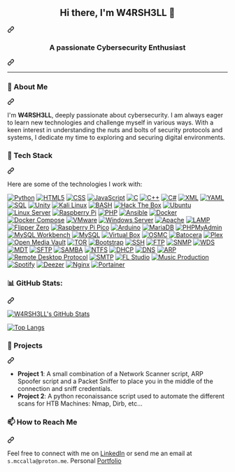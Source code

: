 <article class="markdown-body entry-content container-lg f5" itemprop="text"><div class="markdown-heading" dir="auto"><h1 align="center" class="heading-element" dir="auto">Hi there, I'm W4RSH3LL 🐚</h1><a id="user-content-hi-there-im-w4rsh3ll-" class="anchor" aria-label="Permalink: Hi there, I'm W4RSH3LL 🐚" href="#hi-there-im-w4rsh3ll-"><svg class="octicon octicon-link" viewBox="0 0 16 16" version="1.1" width="16" height="16" aria-hidden="true"><path d="m7.775 3.275 1.25-1.25a3.5 3.5 0 1 1 4.95 4.95l-2.5 2.5a3.5 3.5 0 0 1-4.95 0 .751.751 0 0 1 .018-1.042.751.751 0 0 1 1.042-.018 1.998 1.998 0 0 0 2.83 0l2.5-2.5a2.002 2.002 0 0 0-2.83-2.83l-1.25 1.25a.751.751 0 0 1-1.042-.018.751.751 0 0 1-.018-1.042Zm-4.69 9.64a1.998 1.998 0 0 0 2.83 0l1.25-1.25a.751.751 0 0 1 1.042.018.751.751 0 0 1 .018 1.042l-1.25 1.25a3.5 3.5 0 1 1-4.95-4.95l2.5-2.5a3.5 3.5 0 0 1 4.95 0 .751.751 0 0 1-.018 1.042.751.751 0 0 1-1.042.018 1.998 1.998 0 0 0-2.83 0l-2.5 2.5a1.998 1.998 0 0 0 0 2.83Z"></path></svg></a></div>
<div class="markdown-heading" dir="auto"><h3 align="center" class="heading-element" dir="auto">A passionate Cybersecurity Enthusiast</h3><a id="user-content-a-passionate-cybersecurity-enthusiast" class="anchor" aria-label="Permalink: A passionate Cybersecurity Enthusiast" href="#a-passionate-cybersecurity-enthusiast"><svg class="octicon octicon-link" viewBox="0 0 16 16" version="1.1" width="16" height="16" aria-hidden="true"><path d="m7.775 3.275 1.25-1.25a3.5 3.5 0 1 1 4.95 4.95l-2.5 2.5a3.5 3.5 0 0 1-4.95 0 .751.751 0 0 1 .018-1.042.751.751 0 0 1 1.042-.018 1.998 1.998 0 0 0 2.83 0l2.5-2.5a2.002 2.002 0 0 0-2.83-2.83l-1.25 1.25a.751.751 0 0 1-1.042-.018.751.751 0 0 1-.018-1.042Zm-4.69 9.64a1.998 1.998 0 0 0 2.83 0l1.25-1.25a.751.751 0 0 1 1.042.018.751.751 0 0 1 .018 1.042l-1.25 1.25a3.5 3.5 0 1 1-4.95-4.95l2.5-2.5a3.5 3.5 0 0 1 4.95 0 .751.751 0 0 1-.018 1.042.751.751 0 0 1-1.042.018 1.998 1.998 0 0 0-2.83 0l-2.5 2.5a1.998 1.998 0 0 0 0 2.83Z"></path></svg></a></div>
<hr>
<div class="markdown-heading" dir="auto"><h3 class="heading-element" dir="auto">🌱 About Me</h3><a id="user-content--about-me" class="anchor" aria-label="Permalink: 🌱 About Me" href="#-about-me"><svg class="octicon octicon-link" viewBox="0 0 16 16" version="1.1" width="16" height="16" aria-hidden="true"><path d="m7.775 3.275 1.25-1.25a3.5 3.5 0 1 1 4.95 4.95l-2.5 2.5a3.5 3.5 0 0 1-4.95 0 .751.751 0 0 1 .018-1.042.751.751 0 0 1 1.042-.018 1.998 1.998 0 0 0 2.83 0l2.5-2.5a2.002 2.002 0 0 0-2.83-2.83l-1.25 1.25a.751.751 0 0 1-1.042-.018.751.751 0 0 1-.018-1.042Zm-4.69 9.64a1.998 1.998 0 0 0 2.83 0l1.25-1.25a.751.751 0 0 1 1.042.018.751.751 0 0 1 .018 1.042l-1.25 1.25a3.5 3.5 0 1 1-4.95-4.95l2.5-2.5a3.5 3.5 0 0 1 4.95 0 .751.751 0 0 1-.018 1.042.751.751 0 0 1-1.042.018 1.998 1.998 0 0 0-2.83 0l-2.5 2.5a1.998 1.998 0 0 0 0 2.83Z"></path></svg></a></div>
<p dir="auto">I'm <strong>W4RSH3LL</strong>, deeply passionate about cybersecurity. I am always eager to learn new technologies and challenge myself in various ways. With a keen interest in understanding the nuts and bolts of security protocols and systems, I dedicate my time to exploring and securing digital environments.</p>
<div class="markdown-heading" dir="auto"><h3 class="heading-element" dir="auto">💼 Tech Stack</h3><a id="user-content--tech-stack" class="anchor" aria-label="Permalink: 💼 Tech Stack" href="#-tech-stack"><svg class="octicon octicon-link" viewBox="0 0 16 16" version="1.1" width="16" height="16" aria-hidden="true"><path d="m7.775 3.275 1.25-1.25a3.5 3.5 0 1 1 4.95 4.95l-2.5 2.5a3.5 3.5 0 0 1-4.95 0 .751.751 0 0 1 .018-1.042.751.751 0 0 1 1.042-.018 1.998 1.998 0 0 0 2.83 0l2.5-2.5a2.002 2.002 0 0 0-2.83-2.83l-1.25 1.25a.751.751 0 0 1-1.042-.018.751.751 0 0 1-.018-1.042Zm-4.69 9.64a1.998 1.998 0 0 0 2.83 0l1.25-1.25a.751.751 0 0 1 1.042.018.751.751 0 0 1 .018 1.042l-1.25 1.25a3.5 3.5 0 1 1-4.95-4.95l2.5-2.5a3.5 3.5 0 0 1 4.95 0 .751.751 0 0 1-.018 1.042.751.751 0 0 1-1.042.018 1.998 1.998 0 0 0-2.83 0l-2.5 2.5a1.998 1.998 0 0 0 0 2.83Z"></path></svg></a></div>
<p dir="auto">Here are some of the technologies I work with:</p>
<p dir="auto"><a target="_blank" rel="noopener noreferrer nofollow" href="https://camo.githubusercontent.com/55e4079e69ec5d8246620ecff24ed093877ab0f9011e71d8dec0a2c460c886ab/68747470733a2f2f696d672e736869656c64732e696f2f62616467652f507974686f6e2d3337373641423f7374796c653d666f722d7468652d6261646765266c6f676f3d707974686f6e266c6f676f436f6c6f723d7768697465"><img src="https://camo.githubusercontent.com/55e4079e69ec5d8246620ecff24ed093877ab0f9011e71d8dec0a2c460c886ab/68747470733a2f2f696d672e736869656c64732e696f2f62616467652f507974686f6e2d3337373641423f7374796c653d666f722d7468652d6261646765266c6f676f3d707974686f6e266c6f676f436f6c6f723d7768697465" alt="Python" data-canonical-src="https://img.shields.io/badge/Python-3776AB?style=for-the-badge&amp;logo=python&amp;logoColor=white" style="max-width: 100%;"></a>
<a target="_blank" rel="noopener noreferrer nofollow" href="https://camo.githubusercontent.com/bfe6a48836e87b13a16f1f56f88fee428475c2ac29247992ec9b8bcc7154f881/68747470733a2f2f696d672e736869656c64732e696f2f62616467652f48544d4c352d4533344632363f7374796c653d666f722d7468652d6261646765266c6f676f3d68746d6c35266c6f676f436f6c6f723d7768697465"><img src="https://camo.githubusercontent.com/bfe6a48836e87b13a16f1f56f88fee428475c2ac29247992ec9b8bcc7154f881/68747470733a2f2f696d672e736869656c64732e696f2f62616467652f48544d4c352d4533344632363f7374796c653d666f722d7468652d6261646765266c6f676f3d68746d6c35266c6f676f436f6c6f723d7768697465" alt="HTML5" data-canonical-src="https://img.shields.io/badge/HTML5-E34F26?style=for-the-badge&amp;logo=html5&amp;logoColor=white" style="max-width: 100%;"></a>
<a target="_blank" rel="noopener noreferrer nofollow" href="https://camo.githubusercontent.com/e81632a0d432b310927ef89734915f946e84369709d10894c7fa78501c7d68ac/68747470733a2f2f696d672e736869656c64732e696f2f62616467652f4353532d3135373242363f7374796c653d666f722d7468652d6261646765266c6f676f3d63737333266c6f676f436f6c6f723d7768697465"><img src="https://camo.githubusercontent.com/e81632a0d432b310927ef89734915f946e84369709d10894c7fa78501c7d68ac/68747470733a2f2f696d672e736869656c64732e696f2f62616467652f4353532d3135373242363f7374796c653d666f722d7468652d6261646765266c6f676f3d63737333266c6f676f436f6c6f723d7768697465" alt="CSS" data-canonical-src="https://img.shields.io/badge/CSS-1572B6?style=for-the-badge&amp;logo=css3&amp;logoColor=white" style="max-width: 100%;"></a>
<a target="_blank" rel="noopener noreferrer nofollow" href="https://camo.githubusercontent.com/84372c7d2f1a7308844360ecad82d49b3f6cbc068a0c5e31aeea6ca5344b77ba/68747470733a2f2f696d672e736869656c64732e696f2f62616467652f4a6176615363726970742d4637444631453f7374796c653d666f722d7468652d6261646765266c6f676f3d6a617661736372697074266c6f676f436f6c6f723d626c61636b"><img src="https://camo.githubusercontent.com/84372c7d2f1a7308844360ecad82d49b3f6cbc068a0c5e31aeea6ca5344b77ba/68747470733a2f2f696d672e736869656c64732e696f2f62616467652f4a6176615363726970742d4637444631453f7374796c653d666f722d7468652d6261646765266c6f676f3d6a617661736372697074266c6f676f436f6c6f723d626c61636b" alt="JavaScript" data-canonical-src="https://img.shields.io/badge/JavaScript-F7DF1E?style=for-the-badge&amp;logo=javascript&amp;logoColor=black" style="max-width: 100%;"></a>
<a target="_blank" rel="noopener noreferrer nofollow" href="https://camo.githubusercontent.com/79cf738a834e1250967162f9ce82ee449077bd7ac32e043b87020fee9efa316b/68747470733a2f2f696d672e736869656c64732e696f2f62616467652f432d3030353939433f7374796c653d666f722d7468652d6261646765266c6f676f3d63266c6f676f436f6c6f723d7768697465"><img src="https://camo.githubusercontent.com/79cf738a834e1250967162f9ce82ee449077bd7ac32e043b87020fee9efa316b/68747470733a2f2f696d672e736869656c64732e696f2f62616467652f432d3030353939433f7374796c653d666f722d7468652d6261646765266c6f676f3d63266c6f676f436f6c6f723d7768697465" alt="C" data-canonical-src="https://img.shields.io/badge/C-00599C?style=for-the-badge&amp;logo=c&amp;logoColor=white" style="max-width: 100%;"></a>
<a target="_blank" rel="noopener noreferrer nofollow" href="https://camo.githubusercontent.com/5eb37dbec833f5dd21b37ede543d09db12686d36f780daa3ee9612b41a04c2f4/68747470733a2f2f696d672e736869656c64732e696f2f62616467652f432b2b2d3030353939433f7374796c653d666f722d7468652d6261646765266c6f676f3d63253242253242266c6f676f436f6c6f723d7768697465"><img src="https://camo.githubusercontent.com/5eb37dbec833f5dd21b37ede543d09db12686d36f780daa3ee9612b41a04c2f4/68747470733a2f2f696d672e736869656c64732e696f2f62616467652f432b2b2d3030353939433f7374796c653d666f722d7468652d6261646765266c6f676f3d63253242253242266c6f676f436f6c6f723d7768697465" alt="C++" data-canonical-src="https://img.shields.io/badge/C++-00599C?style=for-the-badge&amp;logo=c%2B%2B&amp;logoColor=white" style="max-width: 100%;"></a>
<a target="_blank" rel="noopener noreferrer nofollow" href="https://camo.githubusercontent.com/20b9177e58a90fa0d7b42200f157f22089e4ae9f781ed98293d1de3b69486590/68747470733a2f2f696d672e736869656c64732e696f2f62616467652f432532332d3233393132303f7374796c653d666f722d7468652d6261646765266c6f676f3d632d7368617270266c6f676f436f6c6f723d7768697465"><img src="https://camo.githubusercontent.com/20b9177e58a90fa0d7b42200f157f22089e4ae9f781ed98293d1de3b69486590/68747470733a2f2f696d672e736869656c64732e696f2f62616467652f432532332d3233393132303f7374796c653d666f722d7468652d6261646765266c6f676f3d632d7368617270266c6f676f436f6c6f723d7768697465" alt="C#" data-canonical-src="https://img.shields.io/badge/C%23-239120?style=for-the-badge&amp;logo=c-sharp&amp;logoColor=white" style="max-width: 100%;"></a>
<a target="_blank" rel="noopener noreferrer nofollow" href="https://camo.githubusercontent.com/716239c187b9c3e2d6c4c9f04837822fc07ac0bd0cc90c562b345b20587fea41/68747470733a2f2f696d672e736869656c64732e696f2f62616467652f584d4c2d3030373742353f7374796c653d666f722d7468652d6261646765266c6f676f3d786d6c266c6f676f436f6c6f723d7768697465"><img src="https://camo.githubusercontent.com/716239c187b9c3e2d6c4c9f04837822fc07ac0bd0cc90c562b345b20587fea41/68747470733a2f2f696d672e736869656c64732e696f2f62616467652f584d4c2d3030373742353f7374796c653d666f722d7468652d6261646765266c6f676f3d786d6c266c6f676f436f6c6f723d7768697465" alt="XML" data-canonical-src="https://img.shields.io/badge/XML-0077B5?style=for-the-badge&amp;logo=xml&amp;logoColor=white" style="max-width: 100%;"></a>
<a target="_blank" rel="noopener noreferrer nofollow" href="https://camo.githubusercontent.com/245e69ce454c725ab6504342a4662ee67379bd11d1afea843036a25172a395ba/68747470733a2f2f696d672e736869656c64732e696f2f62616467652f59414d4c2d3042304331303f7374796c653d666f722d7468652d6261646765266c6f676f3d79616d6c266c6f676f436f6c6f723d7768697465"><img src="https://camo.githubusercontent.com/245e69ce454c725ab6504342a4662ee67379bd11d1afea843036a25172a395ba/68747470733a2f2f696d672e736869656c64732e696f2f62616467652f59414d4c2d3042304331303f7374796c653d666f722d7468652d6261646765266c6f676f3d79616d6c266c6f676f436f6c6f723d7768697465" alt="YAML" data-canonical-src="https://img.shields.io/badge/YAML-0B0C10?style=for-the-badge&amp;logo=yaml&amp;logoColor=white" style="max-width: 100%;"></a>
<a target="_blank" rel="noopener noreferrer nofollow" href="https://camo.githubusercontent.com/9088c72fb136a96a8290340374660363570d7eb2d38126cab54415ab9b68c050/68747470733a2f2f696d672e736869656c64732e696f2f62616467652f53514c2d3434373941313f7374796c653d666f722d7468652d6261646765266c6f676f3d6d7973716c266c6f676f436f6c6f723d7768697465"><img src="https://camo.githubusercontent.com/9088c72fb136a96a8290340374660363570d7eb2d38126cab54415ab9b68c050/68747470733a2f2f696d672e736869656c64732e696f2f62616467652f53514c2d3434373941313f7374796c653d666f722d7468652d6261646765266c6f676f3d6d7973716c266c6f676f436f6c6f723d7768697465" alt="SQL" data-canonical-src="https://img.shields.io/badge/SQL-4479A1?style=for-the-badge&amp;logo=mysql&amp;logoColor=white" style="max-width: 100%;"></a>
<a target="_blank" rel="noopener noreferrer nofollow" href="https://camo.githubusercontent.com/a75032fd5093644662f2aea9bffbbce0ac0b011cce3439b7523f12d4f1db8762/68747470733a2f2f696d672e736869656c64732e696f2f62616467652f556e6974792d4646464646463f7374796c653d666f722d7468652d6261646765266c6f676f3d756e697479266c6f676f436f6c6f723d626c61636b"><img src="https://camo.githubusercontent.com/a75032fd5093644662f2aea9bffbbce0ac0b011cce3439b7523f12d4f1db8762/68747470733a2f2f696d672e736869656c64732e696f2f62616467652f556e6974792d4646464646463f7374796c653d666f722d7468652d6261646765266c6f676f3d756e697479266c6f676f436f6c6f723d626c61636b" alt="Unity" data-canonical-src="https://img.shields.io/badge/Unity-FFFFFF?style=for-the-badge&amp;logo=unity&amp;logoColor=black" style="max-width: 100%;"></a>
<a target="_blank" rel="noopener noreferrer nofollow" href="https://camo.githubusercontent.com/818af9d60c95c9fded78c0b069b1cc44cebba5847eb3fa902be37c7087b9c106/68747470733a2f2f696d672e736869656c64732e696f2f62616467652f4b616c695f4c696e75782d3535374339343f7374796c653d666f722d7468652d6261646765266c6f676f3d6b616c692d6c696e7578266c6f676f436f6c6f723d7768697465"><img src="https://camo.githubusercontent.com/818af9d60c95c9fded78c0b069b1cc44cebba5847eb3fa902be37c7087b9c106/68747470733a2f2f696d672e736869656c64732e696f2f62616467652f4b616c695f4c696e75782d3535374339343f7374796c653d666f722d7468652d6261646765266c6f676f3d6b616c692d6c696e7578266c6f676f436f6c6f723d7768697465" alt="Kali Linux" data-canonical-src="https://img.shields.io/badge/Kali_Linux-557C94?style=for-the-badge&amp;logo=kali-linux&amp;logoColor=white" style="max-width: 100%;"></a>
<a target="_blank" rel="noopener noreferrer nofollow" href="https://camo.githubusercontent.com/39a5645f57ed6362b500f5a2c4c9de9fd97254d7350183c912dcab82e73ed303/68747470733a2f2f696d672e736869656c64732e696f2f62616467652f424153482d3445414132353f7374796c653d666f722d7468652d6261646765266c6f676f3d676e752d62617368266c6f676f436f6c6f723d7768697465"><img src="https://camo.githubusercontent.com/39a5645f57ed6362b500f5a2c4c9de9fd97254d7350183c912dcab82e73ed303/68747470733a2f2f696d672e736869656c64732e696f2f62616467652f424153482d3445414132353f7374796c653d666f722d7468652d6261646765266c6f676f3d676e752d62617368266c6f676f436f6c6f723d7768697465" alt="BASH" data-canonical-src="https://img.shields.io/badge/BASH-4EAA25?style=for-the-badge&amp;logo=gnu-bash&amp;logoColor=white" style="max-width: 100%;"></a>
<a target="_blank" rel="noopener noreferrer nofollow" href="https://camo.githubusercontent.com/81438b443da1a4700e4ec296aa1bbebc4bcd1538e5bcfdcd212922e0b2a3c52a/68747470733a2f2f696d672e736869656c64732e696f2f62616467652f4861636b5f5468655f426f782d3946454630303f7374796c653d666f722d7468652d6261646765266c6f676f3d6861636b746865626f78266c6f676f436f6c6f723d7768697465"><img src="https://camo.githubusercontent.com/81438b443da1a4700e4ec296aa1bbebc4bcd1538e5bcfdcd212922e0b2a3c52a/68747470733a2f2f696d672e736869656c64732e696f2f62616467652f4861636b5f5468655f426f782d3946454630303f7374796c653d666f722d7468652d6261646765266c6f676f3d6861636b746865626f78266c6f676f436f6c6f723d7768697465" alt="Hack The Box" data-canonical-src="https://img.shields.io/badge/Hack_The_Box-9FEF00?style=for-the-badge&amp;logo=hackthebox&amp;logoColor=white" style="max-width: 100%;"></a>
<a target="_blank" rel="noopener noreferrer nofollow" href="https://camo.githubusercontent.com/b51b672b44d8445dbcc388e0beb6122800b2620264b029c1d0d985f94f6e9732/68747470733a2f2f696d672e736869656c64732e696f2f62616467652f5562756e74752d4539353432303f7374796c653d666f722d7468652d6261646765266c6f676f3d7562756e7475266c6f676f436f6c6f723d7768697465"><img src="https://camo.githubusercontent.com/b51b672b44d8445dbcc388e0beb6122800b2620264b029c1d0d985f94f6e9732/68747470733a2f2f696d672e736869656c64732e696f2f62616467652f5562756e74752d4539353432303f7374796c653d666f722d7468652d6261646765266c6f676f3d7562756e7475266c6f676f436f6c6f723d7768697465" alt="Ubuntu" data-canonical-src="https://img.shields.io/badge/Ubuntu-E95420?style=for-the-badge&amp;logo=ubuntu&amp;logoColor=white" style="max-width: 100%;"></a>
<a target="_blank" rel="noopener noreferrer nofollow" href="https://camo.githubusercontent.com/4828ff72dfb08b8795218e349767094bded8779e0c3732c5bc25c3f1cd7d5bca/68747470733a2f2f696d672e736869656c64732e696f2f62616467652f4c696e75785f5365727665722d4643433632343f7374796c653d666f722d7468652d6261646765266c6f676f3d6c696e7578266c6f676f436f6c6f723d626c61636b"><img src="https://camo.githubusercontent.com/4828ff72dfb08b8795218e349767094bded8779e0c3732c5bc25c3f1cd7d5bca/68747470733a2f2f696d672e736869656c64732e696f2f62616467652f4c696e75785f5365727665722d4643433632343f7374796c653d666f722d7468652d6261646765266c6f676f3d6c696e7578266c6f676f436f6c6f723d626c61636b" alt="Linux Server" data-canonical-src="https://img.shields.io/badge/Linux_Server-FCC624?style=for-the-badge&amp;logo=linux&amp;logoColor=black" style="max-width: 100%;"></a>
<a target="_blank" rel="noopener noreferrer nofollow" href="https://camo.githubusercontent.com/b1d3e63e6444fd7f7fa393bf314df58477581d778b7914658503ec664c8096dc/68747470733a2f2f696d672e736869656c64732e696f2f62616467652f5261737062657272795f50692d4132323834363f7374796c653d666f722d7468652d6261646765266c6f676f3d7261737062657272792d7069266c6f676f436f6c6f723d7768697465"><img src="https://camo.githubusercontent.com/b1d3e63e6444fd7f7fa393bf314df58477581d778b7914658503ec664c8096dc/68747470733a2f2f696d672e736869656c64732e696f2f62616467652f5261737062657272795f50692d4132323834363f7374796c653d666f722d7468652d6261646765266c6f676f3d7261737062657272792d7069266c6f676f436f6c6f723d7768697465" alt="Raspberry Pi" data-canonical-src="https://img.shields.io/badge/Raspberry_Pi-A22846?style=for-the-badge&amp;logo=raspberry-pi&amp;logoColor=white" style="max-width: 100%;"></a>
<a target="_blank" rel="noopener noreferrer nofollow" href="https://camo.githubusercontent.com/81521ffdf464b6ccf96d80afb03d73edac19d56d28ee212174d802bbf47ad146/68747470733a2f2f696d672e736869656c64732e696f2f62616467652f5048502d3737374242343f7374796c653d666f722d7468652d6261646765266c6f676f3d706870266c6f676f436f6c6f723d7768697465"><img src="https://camo.githubusercontent.com/81521ffdf464b6ccf96d80afb03d73edac19d56d28ee212174d802bbf47ad146/68747470733a2f2f696d672e736869656c64732e696f2f62616467652f5048502d3737374242343f7374796c653d666f722d7468652d6261646765266c6f676f3d706870266c6f676f436f6c6f723d7768697465" alt="PHP" data-canonical-src="https://img.shields.io/badge/PHP-777BB4?style=for-the-badge&amp;logo=php&amp;logoColor=white" style="max-width: 100%;"></a>
<a target="_blank" rel="noopener noreferrer nofollow" href="https://camo.githubusercontent.com/452074f20f4c64c7abe55db30e34ae7f0a63f6d5938b74ba24ed5741035faa64/68747470733a2f2f696d672e736869656c64732e696f2f62616467652f416e7369626c652d4545303030303f7374796c653d666f722d7468652d6261646765266c6f676f3d616e7369626c65266c6f676f436f6c6f723d7768697465"><img src="https://camo.githubusercontent.com/452074f20f4c64c7abe55db30e34ae7f0a63f6d5938b74ba24ed5741035faa64/68747470733a2f2f696d672e736869656c64732e696f2f62616467652f416e7369626c652d4545303030303f7374796c653d666f722d7468652d6261646765266c6f676f3d616e7369626c65266c6f676f436f6c6f723d7768697465" alt="Ansible" data-canonical-src="https://img.shields.io/badge/Ansible-EE0000?style=for-the-badge&amp;logo=ansible&amp;logoColor=white" style="max-width: 100%;"></a>
<a target="_blank" rel="noopener noreferrer nofollow" href="https://camo.githubusercontent.com/cab240f85acd73c8eca7b1f3b8bb06ef0c4357e99f29b0c71f7d6e621909b32c/68747470733a2f2f696d672e736869656c64732e696f2f62616467652f446f636b65722d3234393645443f7374796c653d666f722d7468652d6261646765266c6f676f3d646f636b6572266c6f676f436f6c6f723d7768697465"><img src="https://camo.githubusercontent.com/cab240f85acd73c8eca7b1f3b8bb06ef0c4357e99f29b0c71f7d6e621909b32c/68747470733a2f2f696d672e736869656c64732e696f2f62616467652f446f636b65722d3234393645443f7374796c653d666f722d7468652d6261646765266c6f676f3d646f636b6572266c6f676f436f6c6f723d7768697465" alt="Docker" data-canonical-src="https://img.shields.io/badge/Docker-2496ED?style=for-the-badge&amp;logo=docker&amp;logoColor=white" style="max-width: 100%;"></a>
<a target="_blank" rel="noopener noreferrer nofollow" href="https://camo.githubusercontent.com/72e3632cf32f9d5118615a87d8d00d965faf1435c53d44b432e4fa5770dfbf7f/68747470733a2f2f696d672e736869656c64732e696f2f62616467652f446f636b65725f436f6d706f73652d3234393645443f7374796c653d666f722d7468652d6261646765266c6f676f3d646f636b6572266c6f676f436f6c6f723d7768697465"><img src="https://camo.githubusercontent.com/72e3632cf32f9d5118615a87d8d00d965faf1435c53d44b432e4fa5770dfbf7f/68747470733a2f2f696d672e736869656c64732e696f2f62616467652f446f636b65725f436f6d706f73652d3234393645443f7374796c653d666f722d7468652d6261646765266c6f676f3d646f636b6572266c6f676f436f6c6f723d7768697465" alt="Docker Compose" data-canonical-src="https://img.shields.io/badge/Docker_Compose-2496ED?style=for-the-badge&amp;logo=docker&amp;logoColor=white" style="max-width: 100%;"></a>
<a target="_blank" rel="noopener noreferrer nofollow" href="https://camo.githubusercontent.com/ad8e36bb1a6a623befd2c3df4bbda1ebb2541ab170c7192e74ae10574d99aedd/68747470733a2f2f696d672e736869656c64732e696f2f62616467652f564d776172652d3630373037383f7374796c653d666f722d7468652d6261646765266c6f676f3d766d77617265266c6f676f436f6c6f723d7768697465"><img src="https://camo.githubusercontent.com/ad8e36bb1a6a623befd2c3df4bbda1ebb2541ab170c7192e74ae10574d99aedd/68747470733a2f2f696d672e736869656c64732e696f2f62616467652f564d776172652d3630373037383f7374796c653d666f722d7468652d6261646765266c6f676f3d766d77617265266c6f676f436f6c6f723d7768697465" alt="VMware" data-canonical-src="https://img.shields.io/badge/VMware-607078?style=for-the-badge&amp;logo=vmware&amp;logoColor=white" style="max-width: 100%;"></a>
<a target="_blank" rel="noopener noreferrer nofollow" href="https://camo.githubusercontent.com/b611f0de8701a9d6fa195a35dfaab1dacd9442da5826194db94ebd99e194ddfe/68747470733a2f2f696d672e736869656c64732e696f2f62616467652f57696e646f77735f5365727665722d3030373844343f7374796c653d666f722d7468652d6261646765266c6f676f3d77696e646f7773266c6f676f436f6c6f723d7768697465"><img src="https://camo.githubusercontent.com/b611f0de8701a9d6fa195a35dfaab1dacd9442da5826194db94ebd99e194ddfe/68747470733a2f2f696d672e736869656c64732e696f2f62616467652f57696e646f77735f5365727665722d3030373844343f7374796c653d666f722d7468652d6261646765266c6f676f3d77696e646f7773266c6f676f436f6c6f723d7768697465" alt="Windows Server" data-canonical-src="https://img.shields.io/badge/Windows_Server-0078D4?style=for-the-badge&amp;logo=windows&amp;logoColor=white" style="max-width: 100%;"></a>
<a target="_blank" rel="noopener noreferrer nofollow" href="https://camo.githubusercontent.com/66026fda6609a765046d4031f4be576ead172d7852e9966d84feae175fa246dd/68747470733a2f2f696d672e736869656c64732e696f2f62616467652f4170616368652d4432323132383f7374796c653d666f722d7468652d6261646765266c6f676f3d617061636865266c6f676f436f6c6f723d7768697465"><img src="https://camo.githubusercontent.com/66026fda6609a765046d4031f4be576ead172d7852e9966d84feae175fa246dd/68747470733a2f2f696d672e736869656c64732e696f2f62616467652f4170616368652d4432323132383f7374796c653d666f722d7468652d6261646765266c6f676f3d617061636865266c6f676f436f6c6f723d7768697465" alt="Apache" data-canonical-src="https://img.shields.io/badge/Apache-D22128?style=for-the-badge&amp;logo=apache&amp;logoColor=white" style="max-width: 100%;"></a>
<a target="_blank" rel="noopener noreferrer nofollow" href="https://camo.githubusercontent.com/43792ef002c56ad4f8db0cf984ddf258fe95165700102a7057ae6cc7598ae6f4/68747470733a2f2f696d672e736869656c64732e696f2f62616467652f4c414d502d3030303030303f7374796c653d666f722d7468652d6261646765266c6f676f3d6c616d70266c6f676f436f6c6f723d7768697465"><img src="https://camo.githubusercontent.com/43792ef002c56ad4f8db0cf984ddf258fe95165700102a7057ae6cc7598ae6f4/68747470733a2f2f696d672e736869656c64732e696f2f62616467652f4c414d502d3030303030303f7374796c653d666f722d7468652d6261646765266c6f676f3d6c616d70266c6f676f436f6c6f723d7768697465" alt="LAMP" data-canonical-src="https://img.shields.io/badge/LAMP-000000?style=for-the-badge&amp;logo=lamp&amp;logoColor=white" style="max-width: 100%;"></a>
<a target="_blank" rel="noopener noreferrer nofollow" href="https://camo.githubusercontent.com/2f73bf7c4a78ae6a13dbeb17929fa38407a92bf7fc8ea33065b5940abb2d4a2f/68747470733a2f2f696d672e736869656c64732e696f2f62616467652f466c69707065725f5a65726f2d3030303030303f7374796c653d666f722d7468652d6261646765266c6f676f3d466c69707065725a65726f266c6f676f436f6c6f723d7768697465"><img src="https://camo.githubusercontent.com/2f73bf7c4a78ae6a13dbeb17929fa38407a92bf7fc8ea33065b5940abb2d4a2f/68747470733a2f2f696d672e736869656c64732e696f2f62616467652f466c69707065725f5a65726f2d3030303030303f7374796c653d666f722d7468652d6261646765266c6f676f3d466c69707065725a65726f266c6f676f436f6c6f723d7768697465" alt="Flipper Zero" data-canonical-src="https://img.shields.io/badge/Flipper_Zero-000000?style=for-the-badge&amp;logo=FlipperZero&amp;logoColor=white" style="max-width: 100%;"></a>
<a target="_blank" rel="noopener noreferrer nofollow" href="https://camo.githubusercontent.com/95bb7d3a1aa1b9ccd3bc4cc3d50b07bb18a3cd0c3994be3c1355f488fd841aa1/68747470733a2f2f696d672e736869656c64732e696f2f62616467652f5261737062657272795f50695f5069636f2d3030303030303f7374796c653d666f722d7468652d6261646765266c6f676f3d52617370626572727950695069636f266c6f676f436f6c6f723d7768697465"><img src="https://camo.githubusercontent.com/95bb7d3a1aa1b9ccd3bc4cc3d50b07bb18a3cd0c3994be3c1355f488fd841aa1/68747470733a2f2f696d672e736869656c64732e696f2f62616467652f5261737062657272795f50695f5069636f2d3030303030303f7374796c653d666f722d7468652d6261646765266c6f676f3d52617370626572727950695069636f266c6f676f436f6c6f723d7768697465" alt="Raspberry Pi Pico" data-canonical-src="https://img.shields.io/badge/Raspberry_Pi_Pico-000000?style=for-the-badge&amp;logo=RaspberryPiPico&amp;logoColor=white" style="max-width: 100%;"></a>
<a target="_blank" rel="noopener noreferrer nofollow" href="https://camo.githubusercontent.com/8501aea187c509d70640bb995ad13766f9eb5e1d3d4097acb39480be1c084439/68747470733a2f2f696d672e736869656c64732e696f2f62616467652f41726475696e6f2d3030393739443f7374796c653d666f722d7468652d6261646765266c6f676f3d61726475696e6f266c6f676f436f6c6f723d7768697465"><img src="https://camo.githubusercontent.com/8501aea187c509d70640bb995ad13766f9eb5e1d3d4097acb39480be1c084439/68747470733a2f2f696d672e736869656c64732e696f2f62616467652f41726475696e6f2d3030393739443f7374796c653d666f722d7468652d6261646765266c6f676f3d61726475696e6f266c6f676f436f6c6f723d7768697465" alt="Arduino" data-canonical-src="https://img.shields.io/badge/Arduino-00979D?style=for-the-badge&amp;logo=arduino&amp;logoColor=white" style="max-width: 100%;"></a>
<a target="_blank" rel="noopener noreferrer nofollow" href="https://camo.githubusercontent.com/5c675f5452920ec5d27c151c9c8da848754ebf1064226745c55b07bead76223c/68747470733a2f2f696d672e736869656c64732e696f2f62616467652f4d6172696144422d3030333534353f7374796c653d666f722d7468652d6261646765266c6f676f3d6d617269616462266c6f676f436f6c6f723d7768697465"><img src="https://camo.githubusercontent.com/5c675f5452920ec5d27c151c9c8da848754ebf1064226745c55b07bead76223c/68747470733a2f2f696d672e736869656c64732e696f2f62616467652f4d6172696144422d3030333534353f7374796c653d666f722d7468652d6261646765266c6f676f3d6d617269616462266c6f676f436f6c6f723d7768697465" alt="MariaDB" data-canonical-src="https://img.shields.io/badge/MariaDB-003545?style=for-the-badge&amp;logo=mariadb&amp;logoColor=white" style="max-width: 100%;"></a>
<a target="_blank" rel="noopener noreferrer nofollow" href="https://camo.githubusercontent.com/6ef5d6f427879c462f854fec740ed83363d87b56b8b9ab1c2eda7710a7224d02/68747470733a2f2f696d672e736869656c64732e696f2f62616467652f5048504d7941646d696e2d3643373841463f7374796c653d666f722d7468652d6261646765266c6f676f3d7068706d7961646d696e266c6f676f436f6c6f723d7768697465"><img src="https://camo.githubusercontent.com/6ef5d6f427879c462f854fec740ed83363d87b56b8b9ab1c2eda7710a7224d02/68747470733a2f2f696d672e736869656c64732e696f2f62616467652f5048504d7941646d696e2d3643373841463f7374796c653d666f722d7468652d6261646765266c6f676f3d7068706d7961646d696e266c6f676f436f6c6f723d7768697465" alt="PHPMyAdmin" data-canonical-src="https://img.shields.io/badge/PHPMyAdmin-6C78AF?style=for-the-badge&amp;logo=phpmyadmin&amp;logoColor=white" style="max-width: 100%;"></a>
<a target="_blank" rel="noopener noreferrer nofollow" href="https://camo.githubusercontent.com/ae8b92513732df2cb9db0306808772596eabec4b4c125106da2dd538c1901e98/68747470733a2f2f696d672e736869656c64732e696f2f62616467652f4d7953514c5f576f726b62656e63682d3434373941313f7374796c653d666f722d7468652d6261646765266c6f676f3d6d7973716c266c6f676f436f6c6f723d7768697465"><img src="https://camo.githubusercontent.com/ae8b92513732df2cb9db0306808772596eabec4b4c125106da2dd538c1901e98/68747470733a2f2f696d672e736869656c64732e696f2f62616467652f4d7953514c5f576f726b62656e63682d3434373941313f7374796c653d666f722d7468652d6261646765266c6f676f3d6d7973716c266c6f676f436f6c6f723d7768697465" alt="MySQL Workbench" data-canonical-src="https://img.shields.io/badge/MySQL_Workbench-4479A1?style=for-the-badge&amp;logo=mysql&amp;logoColor=white" style="max-width: 100%;"></a>
<a target="_blank" rel="noopener noreferrer nofollow" href="https://camo.githubusercontent.com/38be75272aa009a9a1af1a4091339991926d814bcf2a3e3df8a9b01969480872/68747470733a2f2f696d672e736869656c64732e696f2f62616467652f4d7953514c2d3434373941313f7374796c653d666f722d7468652d6261646765266c6f676f3d6d7973716c266c6f676f436f6c6f723d7768697465"><img src="https://camo.githubusercontent.com/38be75272aa009a9a1af1a4091339991926d814bcf2a3e3df8a9b01969480872/68747470733a2f2f696d672e736869656c64732e696f2f62616467652f4d7953514c2d3434373941313f7374796c653d666f722d7468652d6261646765266c6f676f3d6d7973716c266c6f676f436f6c6f723d7768697465" alt="MySQL" data-canonical-src="https://img.shields.io/badge/MySQL-4479A1?style=for-the-badge&amp;logo=mysql&amp;logoColor=white" style="max-width: 100%;"></a>
<a target="_blank" rel="noopener noreferrer nofollow" href="https://camo.githubusercontent.com/85f6f1c725825021817ea571d4b92df1cc6513671557867849acb4e92774eb54/68747470733a2f2f696d672e736869656c64732e696f2f62616467652f5669727475616c5f426f782d3138334136313f7374796c653d666f722d7468652d6261646765266c6f676f3d7669727475616c626f78266c6f676f436f6c6f723d7768697465"><img src="https://camo.githubusercontent.com/85f6f1c725825021817ea571d4b92df1cc6513671557867849acb4e92774eb54/68747470733a2f2f696d672e736869656c64732e696f2f62616467652f5669727475616c5f426f782d3138334136313f7374796c653d666f722d7468652d6261646765266c6f676f3d7669727475616c626f78266c6f676f436f6c6f723d7768697465" alt="Virtual Box" data-canonical-src="https://img.shields.io/badge/Virtual_Box-183A61?style=for-the-badge&amp;logo=virtualbox&amp;logoColor=white" style="max-width: 100%;"></a>
<a target="_blank" rel="noopener noreferrer nofollow" href="https://camo.githubusercontent.com/97deacb71cbf46bf86ae68e941befd64d602277f49576d341a0016bedd5747c7/68747470733a2f2f696d672e736869656c64732e696f2f62616467652f4f534d432d3137333934413f7374796c653d666f722d7468652d6261646765266c6f676f3d6f736d63266c6f676f436f6c6f723d7768697465"><img src="https://camo.githubusercontent.com/97deacb71cbf46bf86ae68e941befd64d602277f49576d341a0016bedd5747c7/68747470733a2f2f696d672e736869656c64732e696f2f62616467652f4f534d432d3137333934413f7374796c653d666f722d7468652d6261646765266c6f676f3d6f736d63266c6f676f436f6c6f723d7768697465" alt="OSMC" data-canonical-src="https://img.shields.io/badge/OSMC-17394A?style=for-the-badge&amp;logo=osmc&amp;logoColor=white" style="max-width: 100%;"></a>
<a target="_blank" rel="noopener noreferrer nofollow" href="https://camo.githubusercontent.com/77017ca75850be0663c7ea202078cb657d424a4c2da60485288966dc6bf40400/68747470733a2f2f696d672e736869656c64732e696f2f62616467652f4261746f636572612d3030414445463f7374796c653d666f722d7468652d6261646765266c6f676f3d6261746f63657261266c6f676f436f6c6f723d7768697465"><img src="https://camo.githubusercontent.com/77017ca75850be0663c7ea202078cb657d424a4c2da60485288966dc6bf40400/68747470733a2f2f696d672e736869656c64732e696f2f62616467652f4261746f636572612d3030414445463f7374796c653d666f722d7468652d6261646765266c6f676f3d6261746f63657261266c6f676f436f6c6f723d7768697465" alt="Batocera" data-canonical-src="https://img.shields.io/badge/Batocera-00ADEF?style=for-the-badge&amp;logo=batocera&amp;logoColor=white" style="max-width: 100%;"></a>
<a target="_blank" rel="noopener noreferrer nofollow" href="https://camo.githubusercontent.com/d472ebee30a143255d6ee8ac3e82dd7503de69300b5d60fca84ae1436b635f2c/68747470733a2f2f696d672e736869656c64732e696f2f62616467652f506c65782d4535413030443f7374796c653d666f722d7468652d6261646765266c6f676f3d706c6578266c6f676f436f6c6f723d7768697465"><img src="https://camo.githubusercontent.com/d472ebee30a143255d6ee8ac3e82dd7503de69300b5d60fca84ae1436b635f2c/68747470733a2f2f696d672e736869656c64732e696f2f62616467652f506c65782d4535413030443f7374796c653d666f722d7468652d6261646765266c6f676f3d706c6578266c6f676f436f6c6f723d7768697465" alt="Plex" data-canonical-src="https://img.shields.io/badge/Plex-E5A00D?style=for-the-badge&amp;logo=plex&amp;logoColor=white" style="max-width: 100%;"></a>
<a target="_blank" rel="noopener noreferrer nofollow" href="https://camo.githubusercontent.com/cea28b017d9157874727172d30ec8f2dc392a1a52913f496475731eeb1353d26/68747470733a2f2f696d672e736869656c64732e696f2f62616467652f4f70656e5f4d656469615f5661756c742d3237414145313f7374796c653d666f722d7468652d6261646765266c6f676f3d6f70656e6d656469617661756c74266c6f676f436f6c6f723d7768697465"><img src="https://camo.githubusercontent.com/cea28b017d9157874727172d30ec8f2dc392a1a52913f496475731eeb1353d26/68747470733a2f2f696d672e736869656c64732e696f2f62616467652f4f70656e5f4d656469615f5661756c742d3237414145313f7374796c653d666f722d7468652d6261646765266c6f676f3d6f70656e6d656469617661756c74266c6f676f436f6c6f723d7768697465" alt="Open Media Vault" data-canonical-src="https://img.shields.io/badge/Open_Media_Vault-27AAE1?style=for-the-badge&amp;logo=openmediavault&amp;logoColor=white" style="max-width: 100%;"></a>
<a target="_blank" rel="noopener noreferrer nofollow" href="https://camo.githubusercontent.com/656174557cb4f0097bf7a2c5331b035dba1bf0d321a7eed43a44236e9fa20f84/68747470733a2f2f696d672e736869656c64732e696f2f62616467652f544f522d3744343639383f7374796c653d666f722d7468652d6261646765266c6f676f3d746f722d70726f6a656374266c6f676f436f6c6f723d7768697465"><img src="https://camo.githubusercontent.com/656174557cb4f0097bf7a2c5331b035dba1bf0d321a7eed43a44236e9fa20f84/68747470733a2f2f696d672e736869656c64732e696f2f62616467652f544f522d3744343639383f7374796c653d666f722d7468652d6261646765266c6f676f3d746f722d70726f6a656374266c6f676f436f6c6f723d7768697465" alt="TOR" data-canonical-src="https://img.shields.io/badge/TOR-7D4698?style=for-the-badge&amp;logo=tor-project&amp;logoColor=white" style="max-width: 100%;"></a>
<a target="_blank" rel="noopener noreferrer nofollow" href="https://camo.githubusercontent.com/ad6f617787b134cfded321cdf5abf6c15914258e529f45c6e4c43f80a15c7194/68747470733a2f2f696d672e736869656c64732e696f2f62616467652f426f6f7473747261702d3739353242333f7374796c653d666f722d7468652d6261646765266c6f676f3d626f6f747374726170266c6f676f436f6c6f723d7768697465"><img src="https://camo.githubusercontent.com/ad6f617787b134cfded321cdf5abf6c15914258e529f45c6e4c43f80a15c7194/68747470733a2f2f696d672e736869656c64732e696f2f62616467652f426f6f7473747261702d3739353242333f7374796c653d666f722d7468652d6261646765266c6f676f3d626f6f747374726170266c6f676f436f6c6f723d7768697465" alt="Bootstrap" data-canonical-src="https://img.shields.io/badge/Bootstrap-7952B3?style=for-the-badge&amp;logo=bootstrap&amp;logoColor=white" style="max-width: 100%;"></a>
<a target="_blank" rel="noopener noreferrer nofollow" href="https://camo.githubusercontent.com/346f9f94003c80176a4eef148adcae6b3f1bd836c65246655cb12dc6d9e30da7/68747470733a2f2f696d672e736869656c64732e696f2f62616467652f5353482d3444414139313f7374796c653d666f722d7468652d6261646765266c6f676f3d737368266c6f676f436f6c6f723d7768697465"><img src="https://camo.githubusercontent.com/346f9f94003c80176a4eef148adcae6b3f1bd836c65246655cb12dc6d9e30da7/68747470733a2f2f696d672e736869656c64732e696f2f62616467652f5353482d3444414139313f7374796c653d666f722d7468652d6261646765266c6f676f3d737368266c6f676f436f6c6f723d7768697465" alt="SSH" data-canonical-src="https://img.shields.io/badge/SSH-4DAA91?style=for-the-badge&amp;logo=ssh&amp;logoColor=white" style="max-width: 100%;"></a>
<a target="_blank" rel="noopener noreferrer nofollow" href="https://camo.githubusercontent.com/518aff8d053e71b0ff296986114b27d5b6568b6c50ddd0ada25048eccf6a96ff/68747470733a2f2f696d672e736869656c64732e696f2f62616467652f4654502d3030393030353f7374796c653d666f722d7468652d6261646765266c6f676f3d66696c652d7472616e736665722d70726f746f636f6c266c6f676f436f6c6f723d7768697465"><img src="https://camo.githubusercontent.com/518aff8d053e71b0ff296986114b27d5b6568b6c50ddd0ada25048eccf6a96ff/68747470733a2f2f696d672e736869656c64732e696f2f62616467652f4654502d3030393030353f7374796c653d666f722d7468652d6261646765266c6f676f3d66696c652d7472616e736665722d70726f746f636f6c266c6f676f436f6c6f723d7768697465" alt="FTP" data-canonical-src="https://img.shields.io/badge/FTP-009005?style=for-the-badge&amp;logo=file-transfer-protocol&amp;logoColor=white" style="max-width: 100%;"></a>
<a target="_blank" rel="noopener noreferrer nofollow" href="https://camo.githubusercontent.com/3cfb5ccd03a0d73374eb796a7d8cb14e273ff94010e2ed565b6c83ae884af6e7/68747470733a2f2f696d672e736869656c64732e696f2f62616467652f534e4d502d4343303030303f7374796c653d666f722d7468652d6261646765266c6f676f3d73696d706c652d6e6574776f726b2d6d616e6167656d656e742d70726f746f636f6c266c6f676f436f6c6f723d7768697465"><img src="https://camo.githubusercontent.com/3cfb5ccd03a0d73374eb796a7d8cb14e273ff94010e2ed565b6c83ae884af6e7/68747470733a2f2f696d672e736869656c64732e696f2f62616467652f534e4d502d4343303030303f7374796c653d666f722d7468652d6261646765266c6f676f3d73696d706c652d6e6574776f726b2d6d616e6167656d656e742d70726f746f636f6c266c6f676f436f6c6f723d7768697465" alt="SNMP" data-canonical-src="https://img.shields.io/badge/SNMP-CC0000?style=for-the-badge&amp;logo=simple-network-management-protocol&amp;logoColor=white" style="max-width: 100%;"></a>
<a target="_blank" rel="noopener noreferrer nofollow" href="https://camo.githubusercontent.com/999f3c147fb8f24c04bae38f17fc5ac390d7b80126c3e0f0c51928cc33026d43/68747470733a2f2f696d672e736869656c64732e696f2f62616467652f5744532d3236373345433f7374796c653d666f722d7468652d6261646765266c6f676f3d77696e646f77732d6465706c6f796d656e742d7365727669636573266c6f676f436f6c6f723d7768697465"><img src="https://camo.githubusercontent.com/999f3c147fb8f24c04bae38f17fc5ac390d7b80126c3e0f0c51928cc33026d43/68747470733a2f2f696d672e736869656c64732e696f2f62616467652f5744532d3236373345433f7374796c653d666f722d7468652d6261646765266c6f676f3d77696e646f77732d6465706c6f796d656e742d7365727669636573266c6f676f436f6c6f723d7768697465" alt="WDS" data-canonical-src="https://img.shields.io/badge/WDS-2673EC?style=for-the-badge&amp;logo=windows-deployment-services&amp;logoColor=white" style="max-width: 100%;"></a>
<a target="_blank" rel="noopener noreferrer nofollow" href="https://camo.githubusercontent.com/d485e992b1b8c2a2a19b79bab805859574272a8886c50eb0a457afa56f7ba54b/68747470733a2f2f696d672e736869656c64732e696f2f62616467652f4d44542d3030373844373f7374796c653d666f722d7468652d6261646765266c6f676f3d6d6963726f736f66742d6465706c6f796d656e742d746f6f6c6b6974266c6f676f436f6c6f723d7768697465"><img src="https://camo.githubusercontent.com/d485e992b1b8c2a2a19b79bab805859574272a8886c50eb0a457afa56f7ba54b/68747470733a2f2f696d672e736869656c64732e696f2f62616467652f4d44542d3030373844373f7374796c653d666f722d7468652d6261646765266c6f676f3d6d6963726f736f66742d6465706c6f796d656e742d746f6f6c6b6974266c6f676f436f6c6f723d7768697465" alt="MDT" data-canonical-src="https://img.shields.io/badge/MDT-0078D7?style=for-the-badge&amp;logo=microsoft-deployment-toolkit&amp;logoColor=white" style="max-width: 100%;"></a>
<a target="_blank" rel="noopener noreferrer nofollow" href="https://camo.githubusercontent.com/d62bc59c3a6ac8c79a7220ace04c9c40549bf0cb5f0d3b31b3419be1d20b67af/68747470733a2f2f696d672e736869656c64732e696f2f62616467652f534654502d3035393344333f7374796c653d666f722d7468652d6261646765266c6f676f3d7365637572652d66696c652d7472616e736665722d70726f746f636f6c266c6f676f436f6c6f723d7768697465"><img src="https://camo.githubusercontent.com/d62bc59c3a6ac8c79a7220ace04c9c40549bf0cb5f0d3b31b3419be1d20b67af/68747470733a2f2f696d672e736869656c64732e696f2f62616467652f534654502d3035393344333f7374796c653d666f722d7468652d6261646765266c6f676f3d7365637572652d66696c652d7472616e736665722d70726f746f636f6c266c6f676f436f6c6f723d7768697465" alt="SFTP" data-canonical-src="https://img.shields.io/badge/SFTP-0593D3?style=for-the-badge&amp;logo=secure-file-transfer-protocol&amp;logoColor=white" style="max-width: 100%;"></a>
<a target="_blank" rel="noopener noreferrer nofollow" href="https://camo.githubusercontent.com/b73fed1faf258c12cf210a393c25ff51d5d86d6294763d0940f5b58a9496ba7b/68747470733a2f2f696d672e736869656c64732e696f2f62616467652f53414d42412d4138303033303f7374796c653d666f722d7468652d6261646765266c6f676f3d73616d6261266c6f676f436f6c6f723d7768697465"><img src="https://camo.githubusercontent.com/b73fed1faf258c12cf210a393c25ff51d5d86d6294763d0940f5b58a9496ba7b/68747470733a2f2f696d672e736869656c64732e696f2f62616467652f53414d42412d4138303033303f7374796c653d666f722d7468652d6261646765266c6f676f3d73616d6261266c6f676f436f6c6f723d7768697465" alt="SAMBA" data-canonical-src="https://img.shields.io/badge/SAMBA-A80030?style=for-the-badge&amp;logo=samba&amp;logoColor=white" style="max-width: 100%;"></a>
<a target="_blank" rel="noopener noreferrer nofollow" href="https://camo.githubusercontent.com/32c4cb8c0908b81d7acfe1be07fe5a73caffef6ad527e7a089c59eb93df51503/68747470733a2f2f696d672e736869656c64732e696f2f62616467652f4e5446532d3030383038303f7374796c653d666f722d7468652d6261646765266c6f676f3d6e746673266c6f676f436f6c6f723d7768697465"><img src="https://camo.githubusercontent.com/32c4cb8c0908b81d7acfe1be07fe5a73caffef6ad527e7a089c59eb93df51503/68747470733a2f2f696d672e736869656c64732e696f2f62616467652f4e5446532d3030383038303f7374796c653d666f722d7468652d6261646765266c6f676f3d6e746673266c6f676f436f6c6f723d7768697465" alt="NTFS" data-canonical-src="https://img.shields.io/badge/NTFS-008080?style=for-the-badge&amp;logo=ntfs&amp;logoColor=white" style="max-width: 100%;"></a>
<a target="_blank" rel="noopener noreferrer nofollow" href="https://camo.githubusercontent.com/ffb68372f1c50df801ac46ae7583272d731715d0ba6c2fc222136df183678a3b/68747470733a2f2f696d672e736869656c64732e696f2f62616467652f444843502d3035393344333f7374796c653d666f722d7468652d6261646765266c6f676f3d64796e616d69632d686f73742d636f6e66696775726174696f6e2d70726f746f636f6c266c6f676f436f6c6f723d7768697465"><img src="https://camo.githubusercontent.com/ffb68372f1c50df801ac46ae7583272d731715d0ba6c2fc222136df183678a3b/68747470733a2f2f696d672e736869656c64732e696f2f62616467652f444843502d3035393344333f7374796c653d666f722d7468652d6261646765266c6f676f3d64796e616d69632d686f73742d636f6e66696775726174696f6e2d70726f746f636f6c266c6f676f436f6c6f723d7768697465" alt="DHCP" data-canonical-src="https://img.shields.io/badge/DHCP-0593D3?style=for-the-badge&amp;logo=dynamic-host-configuration-protocol&amp;logoColor=white" style="max-width: 100%;"></a>
<a target="_blank" rel="noopener noreferrer nofollow" href="https://camo.githubusercontent.com/49068fbce47e26edb1cbd30f419514aaf3057827797048f1314eadb4e165296c/68747470733a2f2f696d672e736869656c64732e696f2f62616467652f444e532d4646443730303f7374796c653d666f722d7468652d6261646765266c6f676f3d646f6d61696e2d6e616d652d73797374656d266c6f676f436f6c6f723d626c61636b"><img src="https://camo.githubusercontent.com/49068fbce47e26edb1cbd30f419514aaf3057827797048f1314eadb4e165296c/68747470733a2f2f696d672e736869656c64732e696f2f62616467652f444e532d4646443730303f7374796c653d666f722d7468652d6261646765266c6f676f3d646f6d61696e2d6e616d652d73797374656d266c6f676f436f6c6f723d626c61636b" alt="DNS" data-canonical-src="https://img.shields.io/badge/DNS-FFD700?style=for-the-badge&amp;logo=domain-name-system&amp;logoColor=black" style="max-width: 100%;"></a>
<a target="_blank" rel="noopener noreferrer nofollow" href="https://camo.githubusercontent.com/014d19018dceca32bf95286c3b440a7ac561c83f78c77293459185c9b98f87d0/68747470733a2f2f696d672e736869656c64732e696f2f62616467652f4152502d4343303030303f7374796c653d666f722d7468652d6261646765266c6f676f3d616464726573732d7265736f6c7574696f6e2d70726f746f636f6c266c6f676f436f6c6f723d7768697465"><img src="https://camo.githubusercontent.com/014d19018dceca32bf95286c3b440a7ac561c83f78c77293459185c9b98f87d0/68747470733a2f2f696d672e736869656c64732e696f2f62616467652f4152502d4343303030303f7374796c653d666f722d7468652d6261646765266c6f676f3d616464726573732d7265736f6c7574696f6e2d70726f746f636f6c266c6f676f436f6c6f723d7768697465" alt="ARP" data-canonical-src="https://img.shields.io/badge/ARP-CC0000?style=for-the-badge&amp;logo=address-resolution-protocol&amp;logoColor=white" style="max-width: 100%;"></a>
<a target="_blank" rel="noopener noreferrer nofollow" href="https://camo.githubusercontent.com/cf0ca24672a0d2c69e6b3015a9d6ae5b6bf63012d711b97c8621238dff37febe/68747470733a2f2f696d672e736869656c64732e696f2f62616467652f52656d6f74655f4465736b746f705f50726f746f636f6c2d3041354139433f7374796c653d666f722d7468652d6261646765266c6f676f3d72656d6f74652d6465736b746f702d70726f746f636f6c266c6f676f436f6c6f723d7768697465"><img src="https://camo.githubusercontent.com/cf0ca24672a0d2c69e6b3015a9d6ae5b6bf63012d711b97c8621238dff37febe/68747470733a2f2f696d672e736869656c64732e696f2f62616467652f52656d6f74655f4465736b746f705f50726f746f636f6c2d3041354139433f7374796c653d666f722d7468652d6261646765266c6f676f3d72656d6f74652d6465736b746f702d70726f746f636f6c266c6f676f436f6c6f723d7768697465" alt="Remote Desktop Protocol" data-canonical-src="https://img.shields.io/badge/Remote_Desktop_Protocol-0A5A9C?style=for-the-badge&amp;logo=remote-desktop-protocol&amp;logoColor=white" style="max-width: 100%;"></a>
<a target="_blank" rel="noopener noreferrer nofollow" href="https://camo.githubusercontent.com/ead5c91c2455684659c5fe73343eabfe4eac803ef937e4d4c90e870a19e9397d/68747470733a2f2f696d672e736869656c64732e696f2f62616467652f534d54502d4646393930303f7374796c653d666f722d7468652d6261646765266c6f676f3d73696d706c652d6d61696c2d7472616e736665722d70726f746f636f6c266c6f676f436f6c6f723d7768697465"><img src="https://camo.githubusercontent.com/ead5c91c2455684659c5fe73343eabfe4eac803ef937e4d4c90e870a19e9397d/68747470733a2f2f696d672e736869656c64732e696f2f62616467652f534d54502d4646393930303f7374796c653d666f722d7468652d6261646765266c6f676f3d73696d706c652d6d61696c2d7472616e736665722d70726f746f636f6c266c6f676f436f6c6f723d7768697465" alt="SMTP" data-canonical-src="https://img.shields.io/badge/SMTP-FF9900?style=for-the-badge&amp;logo=simple-mail-transfer-protocol&amp;logoColor=white" style="max-width: 100%;"></a>
<a target="_blank" rel="noopener noreferrer nofollow" href="https://camo.githubusercontent.com/d04c8c80a4d642fc94f7cd79edfffe7ddd94aea643af9d22d3e1af735149e9ef/68747470733a2f2f696d672e736869656c64732e696f2f62616467652f464c5f53747564696f2d3035303530353f7374796c653d666f722d7468652d6261646765266c6f676f3d666c2d73747564696f266c6f676f436f6c6f723d7768697465"><img src="https://camo.githubusercontent.com/d04c8c80a4d642fc94f7cd79edfffe7ddd94aea643af9d22d3e1af735149e9ef/68747470733a2f2f696d672e736869656c64732e696f2f62616467652f464c5f53747564696f2d3035303530353f7374796c653d666f722d7468652d6261646765266c6f676f3d666c2d73747564696f266c6f676f436f6c6f723d7768697465" alt="FL Studio" data-canonical-src="https://img.shields.io/badge/FL_Studio-050505?style=for-the-badge&amp;logo=fl-studio&amp;logoColor=white" style="max-width: 100%;"></a>
<a target="_blank" rel="noopener noreferrer nofollow" href="https://camo.githubusercontent.com/5b1b3ec5f378062db47c1caeede138e180c55f748d38be811688242b65126f7a/68747470733a2f2f696d672e736869656c64732e696f2f62616467652f4d757369635f50726f64756374696f6e2d4646443730303f7374796c653d666f722d7468652d6261646765266c6f676f3d6d75736963266c6f676f436f6c6f723d626c61636b"><img src="https://camo.githubusercontent.com/5b1b3ec5f378062db47c1caeede138e180c55f748d38be811688242b65126f7a/68747470733a2f2f696d672e736869656c64732e696f2f62616467652f4d757369635f50726f64756374696f6e2d4646443730303f7374796c653d666f722d7468652d6261646765266c6f676f3d6d75736963266c6f676f436f6c6f723d626c61636b" alt="Music Production" data-canonical-src="https://img.shields.io/badge/Music_Production-FFD700?style=for-the-badge&amp;logo=music&amp;logoColor=black" style="max-width: 100%;"></a>
<a target="_blank" rel="noopener noreferrer nofollow" href="https://camo.githubusercontent.com/415e08537b4b4210d948f078cce3105f5de75066a13304d7e2cd0eb78a59d383/68747470733a2f2f696d672e736869656c64732e696f2f62616467652f53706f746966792d3145443736303f7374796c653d666f722d7468652d6261646765266c6f676f3d73706f74696679266c6f676f436f6c6f723d7768697465"><img src="https://camo.githubusercontent.com/415e08537b4b4210d948f078cce3105f5de75066a13304d7e2cd0eb78a59d383/68747470733a2f2f696d672e736869656c64732e696f2f62616467652f53706f746966792d3145443736303f7374796c653d666f722d7468652d6261646765266c6f676f3d73706f74696679266c6f676f436f6c6f723d7768697465" alt="Spotify" data-canonical-src="https://img.shields.io/badge/Spotify-1ED760?style=for-the-badge&amp;logo=spotify&amp;logoColor=white" style="max-width: 100%;"></a>
<a target="_blank" rel="noopener noreferrer nofollow" href="https://camo.githubusercontent.com/e1ac623cfa54188d2242ac1bf05d748d5393d52c908dd14505aa944d68f075d6/68747470733a2f2f696d672e736869656c64732e696f2f62616467652f4465657a65722d4646303030303f7374796c653d666f722d7468652d6261646765266c6f676f3d6465657a6572266c6f676f436f6c6f723d7768697465"><img src="https://camo.githubusercontent.com/e1ac623cfa54188d2242ac1bf05d748d5393d52c908dd14505aa944d68f075d6/68747470733a2f2f696d672e736869656c64732e696f2f62616467652f4465657a65722d4646303030303f7374796c653d666f722d7468652d6261646765266c6f676f3d6465657a6572266c6f676f436f6c6f723d7768697465" alt="Deezer" data-canonical-src="https://img.shields.io/badge/Deezer-FF0000?style=for-the-badge&amp;logo=deezer&amp;logoColor=white" style="max-width: 100%;"></a>
<a target="_blank" rel="noopener noreferrer nofollow" href="https://camo.githubusercontent.com/fffc7685ee059ad40475faf7efd102541ada1b326b97b51f1281dad53bb00795/68747470733a2f2f696d672e736869656c64732e696f2f62616467652f4e67696e782d3030393633393f7374796c653d666f722d7468652d6261646765266c6f676f3d6e67696e78266c6f676f436f6c6f723d7768697465"><img src="https://camo.githubusercontent.com/fffc7685ee059ad40475faf7efd102541ada1b326b97b51f1281dad53bb00795/68747470733a2f2f696d672e736869656c64732e696f2f62616467652f4e67696e782d3030393633393f7374796c653d666f722d7468652d6261646765266c6f676f3d6e67696e78266c6f676f436f6c6f723d7768697465" alt="Nginx" data-canonical-src="https://img.shields.io/badge/Nginx-009639?style=for-the-badge&amp;logo=nginx&amp;logoColor=white" style="max-width: 100%;"></a>
<a target="_blank" rel="noopener noreferrer nofollow" href="https://camo.githubusercontent.com/012bafc610cf9868e5097e8b11b1cdd395acc043a7f77b37cb436278ba975f9c/68747470733a2f2f696d672e736869656c64732e696f2f62616467652f506f727461696e65722d3133424546393f7374796c653d666f722d7468652d6261646765266c6f676f3d706f727461696e6572266c6f676f436f6c6f723d7768697465"><img src="https://camo.githubusercontent.com/012bafc610cf9868e5097e8b11b1cdd395acc043a7f77b37cb436278ba975f9c/68747470733a2f2f696d672e736869656c64732e696f2f62616467652f506f727461696e65722d3133424546393f7374796c653d666f722d7468652d6261646765266c6f676f3d706f727461696e6572266c6f676f436f6c6f723d7768697465" alt="Portainer" data-canonical-src="https://img.shields.io/badge/Portainer-13BEF9?style=for-the-badge&amp;logo=portainer&amp;logoColor=white" style="max-width: 100%;"></a></p>
<div class="markdown-heading" dir="auto"><h3 class="heading-element" dir="auto">📊 GitHub Stats:</h3><a id="user-content--github-stats" class="anchor" aria-label="Permalink: 📊 GitHub Stats:" href="#-github-stats"><svg class="octicon octicon-link" viewBox="0 0 16 16" version="1.1" width="16" height="16" aria-hidden="true"><path d="m7.775 3.275 1.25-1.25a3.5 3.5 0 1 1 4.95 4.95l-2.5 2.5a3.5 3.5 0 0 1-4.95 0 .751.751 0 0 1 .018-1.042.751.751 0 0 1 1.042-.018 1.998 1.998 0 0 0 2.83 0l2.5-2.5a2.002 2.002 0 0 0-2.83-2.83l-1.25 1.25a.751.751 0 0 1-1.042-.018.751.751 0 0 1-.018-1.042Zm-4.69 9.64a1.998 1.998 0 0 0 2.83 0l1.25-1.25a.751.751 0 0 1 1.042.018.751.751 0 0 1 .018 1.042l-1.25 1.25a3.5 3.5 0 1 1-4.95-4.95l2.5-2.5a3.5 3.5 0 0 1 4.95 0 .751.751 0 0 1-.018 1.042.751.751 0 0 1-1.042.018 1.998 1.998 0 0 0-2.83 0l-2.5 2.5a1.998 1.998 0 0 0 0 2.83Z"></path></svg></a></div>
<p dir="auto"><a target="_blank" rel="noopener noreferrer nofollow" href="https://camo.githubusercontent.com/ccbec40efd244533857476f28059511fc67ab15edb897ba2069be089484c32d0/68747470733a2f2f6769746875622d726561646d652d73746174732e76657263656c2e6170702f6170693f757365726e616d653d5734525348334c4c2673686f775f69636f6e733d74727565267468656d653d7261646963616c"><img src="https://camo.githubusercontent.com/ccbec40efd244533857476f28059511fc67ab15edb897ba2069be089484c32d0/68747470733a2f2f6769746875622d726561646d652d73746174732e76657263656c2e6170702f6170693f757365726e616d653d5734525348334c4c2673686f775f69636f6e733d74727565267468656d653d7261646963616c" alt="W4RSH3LL's GitHub Stats" data-canonical-src="https://github-readme-stats.vercel.app/api?username=W4RSH3LL&amp;show_icons=true&amp;theme=radical" style="max-width: 100%;"></a></p>
<p dir="auto"><a target="_blank" rel="noopener noreferrer nofollow" href="https://camo.githubusercontent.com/fe9c803e89ff0b7872f58afd3eb2cb0d2643de6db6ab8ce0c7e6d8264c8d632e/68747470733a2f2f6769746875622d726561646d652d73746174732e76657263656c2e6170702f6170692f746f702d6c616e67732f3f757365726e616d653d5734525348334c4c266c61796f75743d636f6d70616374267468656d653d7261646963616c"><img src="https://camo.githubusercontent.com/fe9c803e89ff0b7872f58afd3eb2cb0d2643de6db6ab8ce0c7e6d8264c8d632e/68747470733a2f2f6769746875622d726561646d652d73746174732e76657263656c2e6170702f6170692f746f702d6c616e67732f3f757365726e616d653d5734525348334c4c266c61796f75743d636f6d70616374267468656d653d7261646963616c" alt="Top Langs" data-canonical-src="https://github-readme-stats.vercel.app/api/top-langs/?username=W4RSH3LL&amp;layout=compact&amp;theme=radical" style="max-width: 100%;"></a></p>
<div class="markdown-heading" dir="auto"><h3 class="heading-element" dir="auto">🚀 Projects</h3><a id="user-content--projects" class="anchor" aria-label="Permalink: 🚀 Projects" href="#-projects"><svg class="octicon octicon-link" viewBox="0 0 16 16" version="1.1" width="16" height="16" aria-hidden="true"><path d="m7.775 3.275 1.25-1.25a3.5 3.5 0 1 1 4.95 4.95l-2.5 2.5a3.5 3.5 0 0 1-4.95 0 .751.751 0 0 1 .018-1.042.751.751 0 0 1 1.042-.018 1.998 1.998 0 0 0 2.83 0l2.5-2.5a2.002 2.002 0 0 0-2.83-2.83l-1.25 1.25a.751.751 0 0 1-1.042-.018.751.751 0 0 1-.018-1.042Zm-4.69 9.64a1.998 1.998 0 0 0 2.83 0l1.25-1.25a.751.751 0 0 1 1.042.018.751.751 0 0 1 .018 1.042l-1.25 1.25a3.5 3.5 0 1 1-4.95-4.95l2.5-2.5a3.5 3.5 0 0 1 4.95 0 .751.751 0 0 1-.018 1.042.751.751 0 0 1-1.042.018 1.998 1.998 0 0 0-2.83 0l-2.5 2.5a1.998 1.998 0 0 0 0 2.83Z"></path></svg></a></div>
<ul dir="auto">
<li><strong>Project 1</strong>: A small combination of a Network Scanner script, ARP Spoofer script and a Packet Sniffer to place you in the middle of the connection and sniff credentials.</li>
<li><strong>Project 2</strong>: A python reconaissance script used to automate the different scans for HTB Machines: Nmap, Dirb, etc...</li>
</ul>
<div class="markdown-heading" dir="auto"><h3 class="heading-element" dir="auto">📫 How to Reach Me</h3><a id="user-content--how-to-reach-me" class="anchor" aria-label="Permalink: 📫 How to Reach Me" href="#-how-to-reach-me"><svg class="octicon octicon-link" viewBox="0 0 16 16" version="1.1" width="16" height="16" aria-hidden="true"><path d="m7.775 3.275 1.25-1.25a3.5 3.5 0 1 1 4.95 4.95l-2.5 2.5a3.5 3.5 0 0 1-4.95 0 .751.751 0 0 1 .018-1.042.751.751 0 0 1 1.042-.018 1.998 1.998 0 0 0 2.83 0l2.5-2.5a2.002 2.002 0 0 0-2.83-2.83l-1.25 1.25a.751.751 0 0 1-1.042-.018.751.751 0 0 1-.018-1.042Zm-4.69 9.64a1.998 1.998 0 0 0 2.83 0l1.25-1.25a.751.751 0 0 1 1.042.018.751.751 0 0 1 .018 1.042l-1.25 1.25a3.5 3.5 0 1 1-4.95-4.95l2.5-2.5a3.5 3.5 0 0 1 4.95 0 .751.751 0 0 1-.018 1.042.751.751 0 0 1-1.042.018 1.998 1.998 0 0 0-2.83 0l-2.5 2.5a1.998 1.998 0 0 0 0 2.83Z"></path></svg></a></div>
<p dir="auto">Feel free to connect with me on <a href="https://www.linkedin.com/in/samuel-mc-calla-7026012ba/?originalSubdomain=fr" rel="nofollow">LinkedIn</a> or send me an email at <code>s.mccalla@proton.me</code>.
Personal <a href="https://samuelmc.000webhostapp.com/" rel="nofollow">Portfolio</a></p>
</article>
